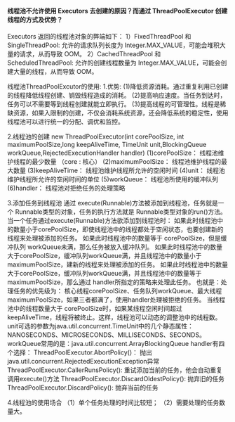 #### 线程池不允许使用 Executors 去创建的原因？而通过 ThreadPoolExecutor 创建线程的方式及优势？

Executors 返回的线程池对象的弊端如下：
1）FixedThreadPool 和 SingleThreadPool: 允许的请求队列长度为 Integer.MAX_VALUE，可能会堆积大量的请求，从而导致 OOM。 2）CachedThreadPool 和 ScheduledThreadPool: 允许的创建线程数量为 Integer.MAX_VALUE，可能会创建大量的线程，从而导致 OOM。

线程池ThreadPoolExcutor的使用:
1.优势:
(1)降低资源消耗。通过重复利用已创建的线程降低线程创建、销毁线程造成的消耗。
(2)提高响应速度。当任务到达时，任务可以不需要等到线程创建就能立即执行。
(3)提高线程的可管理性。线程是稀缺资源，如果入限制的创建，不仅会消耗系统资源，还会降低系统的稳定性，使用线程池可以进行统一的分配、调优和监控。

2.线程池的创建
new ThreadPoolExecutor(int corePoolSize, int maximumPoolSize,long keepAliveTime, TimeUnit unit,BlockingQueue workQueue,RejectedExecutionHandler handler)
(1)corePoolSize： 线程池维护线程的最少数量 （core : 核心）
(2)maximumPoolSize： 线程池维护线程的最大数量
(3)keepAliveTime： 线程池维护线程所允许的空闲时间
(4)unit： 线程池维护线程所允许的空闲时间的单位
(5)workQueue： 线程池所使用的缓冲队列
(6)handler： 线程池对拒绝任务的处理策略

3.添加任务到线程池
通过 execute(Runnable)方法被添加到线程池，任务就是一个 Runnable类型的对象，任务的执行方法就是 Runnable类型对象的run()方法。
当一个任务通过execute(Runnable)方法欲添加到线程池时：
如果此时线程池中的数量小于corePoolSize，即使线程池中的线程都处于空闲状态，也要创建新的线程来处理被添加的任务。
如果此时线程池中的数量等于 corePoolSize，但是缓冲队列 workQueue未满，那么任务被放入缓冲队列。
如果此时线程池中的数量大于corePoolSize，缓冲队列workQueue满，并且线程池中的数量小于maximumPoolSize，建新的线程来处理被添加的任务。
如果此时线程池中的数量大于corePoolSize，缓冲队列workQueue满，并且线程池中的数量等于maximumPoolSize，那么通过 handler所指定的策略来处理此任务。
也就是：处理任务的优先级为：
核心线程corePoolSize、任务队列workQueue、最大线程maximumPoolSize，如果三者都满了，使用handler处理被拒绝的任务。
当线程池中的线程数量大于 corePoolSize时，如果某线程空闲时间超过keepAliveTime，线程将被终止。这样，线程池可以动态的调整池中的线程数。
unit可选的参数为java.util.concurrent.TimeUnit中的几个静态属性：NANOSECONDS、MICROSECONDS、MILLISECONDS、SECONDS。
workQueue常用的是：java.util.concurrent.ArrayBlockingQueue
handler有四个选择：
ThreadPoolExecutor.AbortPolicy()： 抛出java.util.concurrent.RejectedExecutionException异常
ThreadPoolExecutor.CallerRunsPolicy(): 重试添加当前的任务，他会自动重复调用execute()方法
ThreadPoolExecutor.DiscardOldestPolicy(): 抛弃旧的任务
ThreadPoolExecutor.DiscardPolicy(): 抛弃当前的任务

4.线程池的使用场合
（1）单个任务处理的时间比较短；
（2）需要处理的任务数量大。